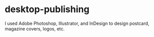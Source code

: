 # desktop-publishing

I used Adobe Photoshop, Illustrator, and InDesign to design postcard, magazine covers, logos, etc.
